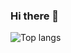 ### Hi there 👋
![Top langs](https://github-readme-stats.vercel.app/api?username=piccori&theme=graywhite)
